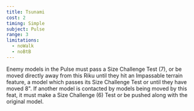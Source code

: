 ```yaml
---
title: Tsunami
cost: 2
timing: Simple
subject: Pulse
range: 3
limitations:
  - noWalk
  - noBtB
---
```

Enemy models in the Pulse must pass a Size Challenge Test (7), or be moved directly away from this Riku until they hit an Impassable terrain feature, a model which passes its Size Challenge Test or until they have moved 8".
If another model is contacted by models being moved by this feat, it must make a Size Challenge (6) Test or be pushed along with the original model.